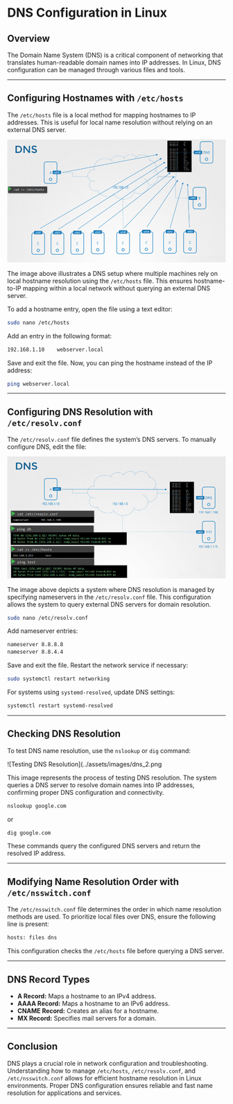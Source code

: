 # DNS Configuration in Linux

## Overview

The Domain Name System (DNS) is a critical component of networking that translates human-readable domain names into IP addresses. In Linux, DNS configuration can be managed through various files and tools.

---

## Configuring Hostnames with `/etc/hosts`

The `/etc/hosts` file is a local method for mapping hostnames to IP addresses. This is useful for local name resolution without relying on an external DNS server.

![DNS Host Configuration](../assets/images/dns_1.png)

The image above illustrates a DNS setup where multiple machines rely on local hostname resolution using the `/etc/hosts` file. This ensures hostname-to-IP mapping within a local network without querying an external DNS server.

To add a hostname entry, open the file using a text editor:

```bash
sudo nano /etc/hosts
```

Add an entry in the following format:

```bash
192.168.1.10    webserver.local
```

Save and exit the file. Now, you can ping the hostname instead of the IP address:

```bash
ping webserver.local
```

---

## Configuring DNS Resolution with `/etc/resolv.conf`

The `/etc/resolv.conf` file defines the system’s DNS servers. To manually configure DNS, edit the file:

![DNS Resolution Setup](../assets/images/dns_3.png)

The image above depicts a system where DNS resolution is managed by specifying nameservers in the `/etc/resolv.conf` file. This configuration allows the system to query external DNS servers for domain resolution.

```bash
sudo nano /etc/resolv.conf
```

Add nameserver entries:

```bash
nameserver 8.8.8.8
nameserver 8.8.4.4
```

Save and exit the file. Restart the network service if necessary:

```bash
sudo systemctl restart networking
```

For systems using `systemd-resolved`, update DNS settings:

```bash
systemctl restart systemd-resolved
```

---

## Checking DNS Resolution

To test DNS name resolution, use the `nslookup` or `dig` command:

![Testing DNS Resolution](../assets/images/dns_2.png

This image represents the process of testing DNS resolution. The system queries a DNS server to resolve domain names into IP addresses, confirming proper DNS configuration and connectivity.

```bash
nslookup google.com
```

or

```bash
dig google.com
```

These commands query the configured DNS servers and return the resolved IP address.

---

## Modifying Name Resolution Order with `/etc/nsswitch.conf`

The `/etc/nsswitch.conf` file determines the order in which name resolution methods are used. To prioritize local files over DNS, ensure the following line is present:

```bash
hosts: files dns
```

This configuration checks the `/etc/hosts` file before querying a DNS server.

---

## DNS Record Types

- **A Record:** Maps a hostname to an IPv4 address.
- **AAAA Record:** Maps a hostname to an IPv6 address.
- **CNAME Record:** Creates an alias for a hostname.
- **MX Record:** Specifies mail servers for a domain.

---

## Conclusion

DNS plays a crucial role in network configuration and troubleshooting. Understanding how to manage `/etc/hosts`, `/etc/resolv.conf`, and `/etc/nsswitch.conf` allows for efficient hostname resolution in Linux environments. Proper DNS configuration ensures reliable and fast name resolution for applications and services.

